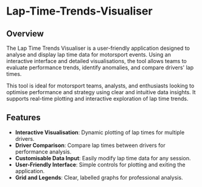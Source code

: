 # Lap-Time-Trends-Visualiser
## Overview

The Lap Time Trends Visualiser is a user-friendly application designed to analyse and display lap time data for motorsport events. Using an interactive interface and detailed visualisations, the tool allows teams to evaluate performance trends, identify anomalies, and compare drivers' lap times.

This tool is ideal for motorsport teams, analysts, and enthusiasts looking to optimise performance and strategy using clear and intuitive data insights. It supports real-time plotting and interactive exploration of lap time trends.

## Features

- **Interactive Visualisation**: Dynamic plotting of lap times for multiple drivers.
- **Driver Comparison**: Compare lap times between drivers for performance analysis.
- **Customisable Data Input**: Easily modify lap time data for any session.
- **User-Friendly Interface**: Simple controls for plotting and exiting the application.
- **Grid and Legends**: Clear, labelled graphs for professional analysis.